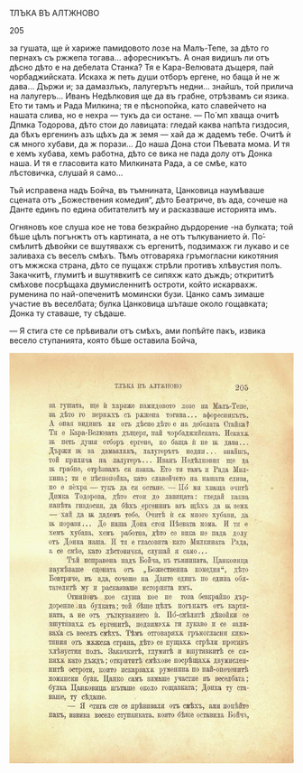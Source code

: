 ﻿ТЛЪКА ВЪ АЛТЖНОВО

205

за гушата, ще ѝ хариже памидовото лозе на Малъ-Тепе, за дѣто го пернахъ съ ржжепа тогава... афоресникътъ. А оная видишъ ли отъ дѣсно дѣто е на дебелата Станка? Тя е Кара-Велювата дъщеря, пай чорбаджийската. Искаха ж петь души отборъ ергене, но баща ѝ не ж дава... Държи и; за дамазлъкъ, лалугерътъ недни... знайшъ, той прилича на лалугеръ... Иванъ Недѣлковия ще да въ грабне, отрѣзвамъ си язика. Ето ти тамъ и Рада Милкина; тя е пѣснопойка, като славейчето на нашата слива, но е нехра — тукъ да си остане. — По́ мп хваща очитѣ Дпмка Тодорова, дѣто стои до лавицата: гледай каква напѣта гиздосия, да бѣхъ ергенинъ азъ щѣхъ да ж земя — хай да ж дадемъ тебе. Очитѣ ѝ сѫ много хубави, да ж порази... До наша Дона стои Пѣевата мома. И тя е хемъ хубава, хемъ работна, дѣто се вика не пада долу отъ Донка наша. И тя е гласовита като Милкината Рада, а се смѣе, като лѣстовичка, слушай я само...

Тъй исправена надъ Бойча, въ тъмнината, Цанковица наумѣваше сцената отъ „Божествения комедия“, дѣто Беатриче, въ ада, сочеше на Данте единъ по едина обитателитѣ му и расказваше историята имъ.

Огняновъ кое слуша кое не това безкрайно дърдорение -на булката; той бѣше цѣлъ погънжтъ отъ картината, а не отъ тълкуванието ѝ. По́-смѣлитѣ дѣвойки се вшутявахж съ ергенитѣ, подзимахж ги лукаво и се заливаха съ веселъ смѣхъ. Тѣмъ отговаряха гръмогласни кикотяния отъ мжжска страна, дѣто се пущахж стрѣли противъ хлѣвустия полъ. Закачкитѣ, глумитѣ и вшутявкитѣ се сипяхж като дъждъ; открититѣ смѣхове посрѣщаха двумисленнитѣ остроти, който искарвахж. руменина по най-опеченитѣ момински бузи. Цанко самъ зимаше участие въ веселбата; булка Цанковица шъташе около гощавката; Донка ту ставаше, ту сѣдаше.

— Я стига сте се прѣвивали отъ смѣхъ, ами попѣйте пакъ, извика весело ступанията, която бѣше оставила Бойча,

![original](images/232.jpg)

